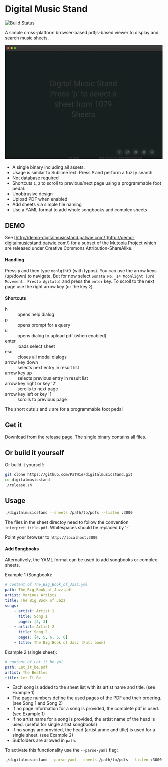 # Digital Music Stand

[![Build Status](https://ci.patwie.com/api/badges/PatWie/digitalmusicstand/status.svg)](https://ci.patwie.com/PatWie/digitalmusicstand)

A simple cross-platform browser-based pdfjs-based viewer to display and search music sheets.

<img src="./.github/digitalmusicstand_001.gif" />

* A single binary including all assets.
* Usage is similar to SublimeText. Press `P` and perform a fuzzy search.
* Not database required
* Shortcuts `1,2` to scroll to previous/next page using a programmable foot pedal.
* Unobtrusive design
* Upload PDF when enabled
* Add sheets via simple file naming
* Use a YAML format to add whole songbooks and complex sheets

## DEMO

See [http://demo-digitalmusicstand.patwie.com/](http://demo-digitalmusicstand.patwie.com/) for a subset of the [Mutopia Project](https://www.mutopiaproject.org/) which are released under Creative Commons Attribution-ShareAlike.

#### Handling

Press `p` and then type `monlgiht3` (with typos).
You can use the arrow keys (up/down) to navigate. But for now select `Sonata No. 14 Moonlight (3rd Movement: Presto Agitato)` and press the `enter` key. To scroll to the next page use the right arrow key (or the key `2`).

#### Shortcuts

<dl>
  <dt>h</dt><dd> opens help dialog</dd>
  <dt>p</dt><dd> opens prompt for a query</dd>
  <dt>u</dt><dd> opens dialog to upload pdf (when enabled)</dd>
  <dt>enter</dt><dd> loads select sheet</dd>
  <dt>esc</dt><dd> closes all modal dialogs</dd>
  <dt>arrow key down</dt><dd> selects next entry in result list</dd>
  <dt>arrow key up</dt><dd> selects previous entry in result list</dd>
  <dt>arrow key right or key '2'</dt><dd> scrolls to next page</dd>
  <dt>arrow key left or key '1'</dt><dd> scrolls to previous page</dd>
</dl>

The short cuts `1` and `2` are for a programmable foot pedal

## Get it

Download from the [release page](https://github.com/PatWie/digitalmusicstand/releases). The single binary contains all files.

## Or build it yourself

Or build it yourself:

```bash
git clone https://github.com/PatWie/digitalmusicstand.git
cd digitalmusicstand
./release.sh
```

## Usage

```bash
./digitalmusicstand --sheets /path/to/pdfs --listen :3000
```

The files in the sheet directoy need to follow the convention `interpret_title.pdf`.
Whitespaces should be replaced by '-'.

Point your browser to `http://localhost:3000`

#### Add Songbooks

Alternatively, the YAML format can be used to add songbooks or complex sheets.

Example 1 (Songbook):
```yaml
# content of The_Big_Book_of_Jazz.yml
path: The_Big_Book_of_Jazz.pdf
artist: Various Artists
title: The Big Book of Jazz
songs:
    - artist: Artist 1
      title: Song 1
      pages: [2, 3]
    - artist: Artist 2
      title: Song 2
      pages: [4, 5, 6, 5, 6]
    - title: The Big Book of Jazz (Full book)
```

Example 2 (single sheet):
```yaml
# content of Let_it_be.yml
path: Let_it_be.pdf
artist: The Beatles
title: Let It Be
```
* Each song is added to the sheet list with its artist name and title. (see Example 1)
* The page numbers define the used pages of the PDF and their ordering. (see Song 1 and Song 2)
* If no page information for a song is provided, the complete pdf is used. (see Example 1)
* If no artist name for a song is provided, the artist name of the head is used. (useful for single artist songbooks)
* If no songs are provided, the head (artist anme and title) is used for a single sheet. (see Example 2)
* Subfolders are allowed in `path`.

To activate this functionality use the `--parse-yaml` flag:
```bash
./digitalmusicstand --parse-yaml --sheets /path/to/pdfs --listen :3000
```
